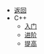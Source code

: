 * [返回](/)
* C++
    * [入门](C++/入门/C++基础入门.md)
    * [进阶](C++/进阶/C++核心编程.md)
    * [提高](C++/提高/C++提高编程.md)
